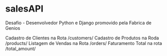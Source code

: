 # salesAPI
Desafio - Desenvolvedor Python e Django promovido pela Fabrica de Genios

Cadastro de Clientes na Rota /customers/
Cadastro de Produtos na Roda /products/
Listagem de Vendas na Rota /orders/
Faturamento Total na rota /total_amount/
